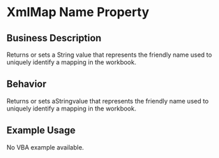 # XmlMap Name Property

## Business Description
Returns or sets a String value that represents the friendly name used to uniquely identify a mapping in the workbook.

## Behavior
Returns or sets aStringvalue that represents the friendly name used to uniquely identify a mapping in the workbook.

## Example Usage
No VBA example available.